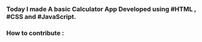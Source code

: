 

### Today I made A basic Calculator App Developed using #HTML , #CSS and #JavaScript.

### How to contribute :

   